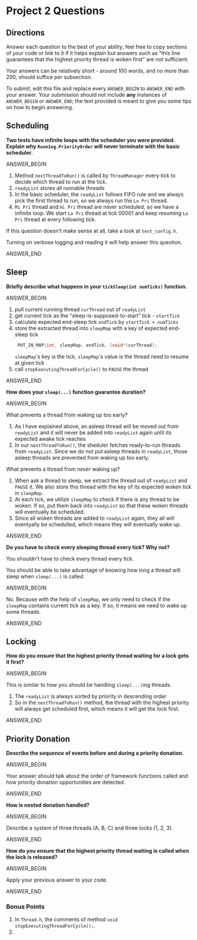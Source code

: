 # Project 2 Questions

## Directions

Answer each question to the best of your ability; feel free to copy sections of
your code or link to it if it helps explain but answers such as "this line
guarantees that the highest priority thread is woken first" are not sufficient.

Your answers can be relatively short - around 100 words, and no more than 200,
should suffice per subsection.

To submit, edit this file and replace every `ANSWER_BEGIN` to `ANSWER_END` with
your answer. Your submission should not include **any** instances of
`ANSWER_BEGIN` or `ANSWER_END`; the text provided is meant to give you some tips
on how to begin answering.

## Scheduling

**Two tests have infinite loops with the scheduler you were provided. Explain
why `Running.PriorityOrder` will never terminate with the basic scheduler.**

ANSWER_BEGIN

1. Method `nextThreadToRun()` is called by `ThreadManager` every tick to decide which thread to run at the tick.
2. `readyList` stores all runnable threads
3. In the basic scheduler, the `readyList` follows FIFO rule and we always pick the first thread to run, so we always run the `Lo Pri` thread.
4. `Mi Pri` thread and `Hi Pri` thread are never scheduled, so we have a infinite loop. We start `Lo Pri` thread at tick 00001 and keep resuming `Lo Pri` thread at every following tick.

If this question doesn't make sense at all, take a look at `test_config.h`.

Turning on verbose logging and reading it will help answer this question.

ANSWER_END

## Sleep

**Briefly describe what happens in your `tickSleep(int numTicks)` function.**

ANSWER_BEGIN
1. pull current running thread `curThread` out of `readyList`
2. get current tick as the "sleep-is-supposed-to-start" tick - `startTick`
3. calculate expected end-sleep tick `endTick` by `startTick + numTicks` 
4. store the extracted thread into `sleepMap` with a key of expected end-sleep tick  
   ```C++
    PUT_IN_MAP(int, sleepMap, endTick, (void*)curThread);
   ```
   `sleepMap`'s key is the tick, `sleepMap`'s value is the thread need to resume at given tick
5. call `stopExecutingThreadForCycle()` to `PAUSE` the thread

ANSWER_END

**How does your `sleep(...)` function guarantee duration?**

ANSWER_BEGIN

What prevents a thread from waking up too early?
1. As I have explained above, an asleep thread will be moved out from `readyList` and it will never be added into `readyList` again until its expected awake tick reaches
2. In our `nextThreadToRun()`, the sheduler fetches ready-to-run threads from `readyList`. Since we do not put asleep threads in `readyList`, those asleep threads are prevented from waking up too early.

What prevents a thread from _never_ waking up?
1. When ask a thread to sleep, we extract the thread out of `readyList` and `PAUSE` it. We also store this thread with the key of its expected woken tick in `sleepMap`.
2. At each tick, we utilize `sleepMap` to check if there is any thread to be woken. If so, put them back into `readyList` so that these woken threads will eventually be scheduled.  
3. Since all woken threads are added to `readyList` again, they all will eventyally be schedulled, which means they will eventually wake up.

ANSWER_END

**Do you have to check every sleeping thread every tick? Why not?**

You shouldn't have to check every thread every tick.

You should be able to take advantage of knowing how long a thread will sleep when `sleep(...)` is called.

ANSWER_BEGIN

No. Because with the help of `sleepMap`, we only need to check if the `sleepMap` contains current tick as a key. If so, it means we need to wake up some threads.

ANSWER_END

## Locking

**How do you ensure that the highest priority thread waiting for a lock gets it
first?**

ANSWER_BEGIN

This is similar to how you should be handling `sleep(...)`ing threads.

1. The `readyList` is always sorted by priority in descending order
2. So in the `nextThreadToRun()` method, the thread with the highest priority will always get scheduled first, which means it will get the lock first.

ANSWER_END

## Priority Donation

**Describe the sequence of events before and during a priority donation.**

ANSWER_BEGIN

Your answer should talk about the order of framework functions called and how
priority donation opportunities are detected.

ANSWER_END

**How is nested donation handled?**

ANSWER_BEGIN

Describe a system of three threads (A, B, C) and three locks (1, 2, 3).

ANSWER_END

**How do you ensure that the highest priority thread waiting is called when the
lock is released?**

ANSWER_BEGIN

Apply your previous answer to your code.

ANSWER_END

### Bonus Points
1. In `Thread.h`, the comments of method `void stopExecutingThreadForCycle();`.
2. 